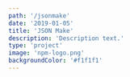 ```yaml
---
path: '/jsonmake'
date: '2019-01-05'
title: 'JSON Make'
description: 'Description text.'
type: 'project'
image: 'npm-logo.png'
backgroundColor: '#f1f1f1'
---
```


